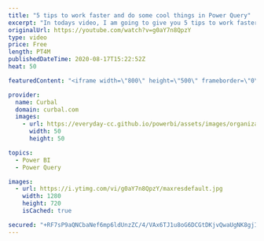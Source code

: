 ```yaml
---
title: "5 tips to work faster and do some cool things in Power Query"
excerpt: "In todays video, I am going to give you 5 tips to work faster in power query and to do some cool stuff too. Are you ready?  Chris webb blog:https://blog.crossjoin.co.uk/2020/07/19/adding-tooltips-to-column-headers-in-the-power-query-editor-in-power-bi-and-excel/   Here you can download all the pbix files:"
originalUrl: https://youtube.com/watch?v=g0aY7n8QpzY
type: video
price: Free
length: PT4M
publishedDateTime: 2020-08-17T15:22:52Z
heat: 50

featuredContent: "<iframe width=\"800\" height=\"500\" frameborder=\"0\" src=\"https://www.youtube.com/embed/g0aY7n8QpzY\" allow=\"accelerometer; autoplay; encrypted-media; gyroscope; picture-in-picture\" allowfullscreen></iframe>"

provider:
  name: Curbal
  domain: curbal.com
  images:
    - url: https://everyday-cc.github.io/powerbi/assets/images/organizations/curbal.com-50x50.jpg
      width: 50
      height: 50

topics:
  - Power BI
  - Power Query

images:
  - url: https://i.ytimg.com/vi/g0aY7n8QpzY/maxresdefault.jpg
    width: 1280
    height: 720
    isCached: true

secured: "+RF7sP9aQNCbaNef6mp6ldUnzZC/4/VAx6TJ1u8oG6DCGtDKjvQwaUgNK8gjIv29VPLQ+t6RJ74VARF3XOHUJTGnrcqy3N0dVlhkQIyZw192a8LuXFkdXwoSMmi9KRUwMNye2z56vucPsfUywA2jjauzdd2b/Y+KjEDfhyOzPCi4XYHrnvGvZ7xiLna6mTBWNgKszkaRzlsOXqNclFtrfoYXOoNSCQEglxRvaeLddi0Dk5wbJXd3/gRmkiaq2xq6n9h+2a9dhmjr3N5ZH/ux8bNcDKemvNVe3Y46N5Bs2C1wTKeMzPGexcKXmPpWN6LX8sdK5Dv4av1xKunwngoDGZ6fv8iSFN5t98jV2m+cWnQDcDDQGI9Sucgg/jHA08CxupnZenOA1VVlKWbQgqYzAM6XZmEteju6Fqs0ftPSsDU=;4HaKx+eGhGQFFc8d0H68Fw=="
---
```


